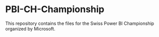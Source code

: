 # PBI-CH-Championship
This repository contains the files for the Swiss Power BI Championship organized by Microsoft. 
